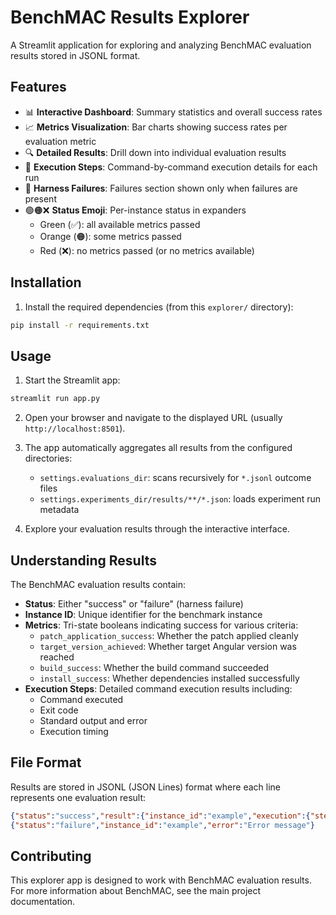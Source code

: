 # BenchMAC Results Explorer

A Streamlit application for exploring and analyzing BenchMAC evaluation results stored in JSONL format.

## Features

- 📊 **Interactive Dashboard**: Summary statistics and overall success rates
- 📈 **Metrics Visualization**: Bar charts showing success rates per evaluation metric
- 🔍 **Detailed Results**: Drill down into individual evaluation results
- 🔬 **Execution Steps**: Command-by-command execution details for each run
- 🚨 **Harness Failures**: Failures section shown only when failures are present
- 🟢🟠❌ **Status Emoji**: Per-instance status in expanders
  - Green (✅): all available metrics passed
  - Orange (🟠): some metrics passed
  - Red (❌): no metrics passed (or no metrics available)

## Installation

1. Install the required dependencies (from this `explorer/` directory):
```bash
pip install -r requirements.txt
```

## Usage

1. Start the Streamlit app:
```bash
streamlit run app.py
```

2. Open your browser and navigate to the displayed URL (usually `http://localhost:8501`).

3. The app automatically aggregates all results from the configured directories:
   - `settings.evaluations_dir`: scans recursively for `*.jsonl` outcome files
   - `settings.experiments_dir/results/**/*.json`: loads experiment run metadata

4. Explore your evaluation results through the interactive interface.

## Understanding Results

The BenchMAC evaluation results contain:

- **Status**: Either "success" or "failure" (harness failure)
- **Instance ID**: Unique identifier for the benchmark instance
- **Metrics**: Tri-state booleans indicating success for various criteria:
  - `patch_application_success`: Whether the patch applied cleanly
  - `target_version_achieved`: Whether target Angular version was reached
  - `build_success`: Whether the build command succeeded
  - `install_success`: Whether dependencies installed successfully
- **Execution Steps**: Detailed command execution results including:
  - Command executed
  - Exit code
  - Standard output and error
  - Execution timing

## File Format

Results are stored in JSONL (JSON Lines) format where each line represents one evaluation result:

```json
{"status":"success","result":{"instance_id":"example","execution":{"steps":[...]},"metrics":{...}}}
{"status":"failure","instance_id":"example","error":"Error message"}
```

## Contributing

This explorer app is designed to work with BenchMAC evaluation results. For more information about BenchMAC, see the main project documentation.
